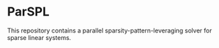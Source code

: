 # ParSPL

This repository contains a parallel sparsity-pattern-leveraging solver for sparse
linear systems.

